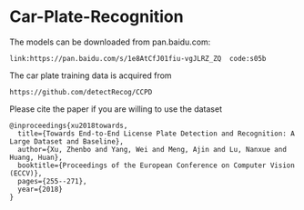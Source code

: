 # Car-Plate-Recognition

The models can be downloaded from pan.baidu.com:

```
link:https://pan.baidu.com/s/1e8AtCfJ01fiu-vgJLRZ_ZQ  code:s05b
```

The car plate training data is acquired from

```
https://github.com/detectRecog/CCPD
```

Please cite the paper if you are willing to use the dataset

```
@inproceedings{xu2018towards,
  title={Towards End-to-End License Plate Detection and Recognition: A Large Dataset and Baseline},
  author={Xu, Zhenbo and Yang, Wei and Meng, Ajin and Lu, Nanxue and Huang, Huan},
  booktitle={Proceedings of the European Conference on Computer Vision (ECCV)},
  pages={255--271},
  year={2018}
}
```
